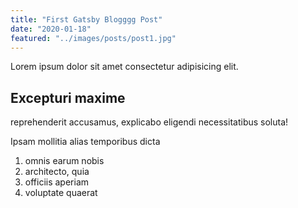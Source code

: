 ```yaml
---
title: "First Gatsby Blogggg Post"
date: "2020-01-18"
featured: "../images/posts/post1.jpg"
---
```


Lorem ipsum dolor sit amet consectetur adipisicing elit.

## Excepturi maxime

reprehenderit accusamus, explicabo eligendi necessitatibus soluta!

Ipsam mollitia alias temporibus dicta

1. omnis earum nobis
2. architecto, quia
3. officiis aperiam
4. voluptate quaerat
